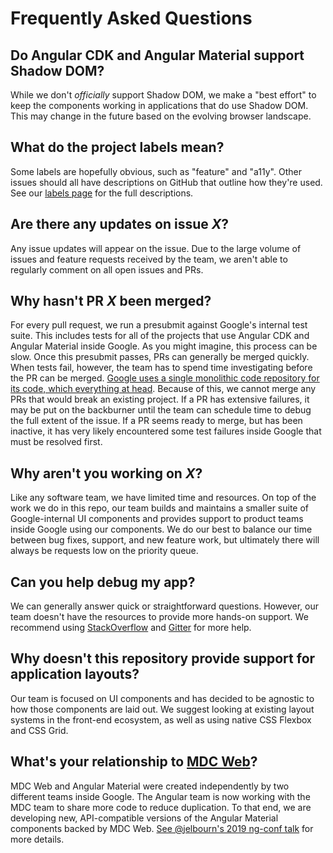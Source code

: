 # Frequently Asked Questions

## Do Angular CDK and Angular Material support Shadow DOM?

While we don't _officially_ support Shadow DOM, we make a "best effort" to keep the components
working in applications that do use Shadow DOM. This may change in the future based on the evolving
browser landscape.

## What do the project labels mean?

Some labels are hopefully obvious, such as "feature" and "a11y". Other issues should all have
descriptions on GitHub that outline how they're used. See our [labels page][labels] for the full
descriptions.

## Are there any updates on issue _X_?

Any issue updates will appear on the issue. Due to the large volume of issues and feature requests
received by the team, we aren't able to regularly comment on all open issues and PRs.

## Why hasn't PR _X_ been merged?

For every pull request, we run a presubmit against Google's internal test suite. This includes tests
for all of the projects that use Angular CDK and Angular Material inside Google. As you might
imagine, this process can be slow. Once this presubmit passes, PRs can generally be merged quickly.
When tests fail, however, the team has to spend time investigating before the PR can be merged.
[Google uses a single monolithic code repository for its code, which everything at head][monorepo].
Because of this, we cannot merge any PRs that would break an existing project. If a PR has extensive
failures, it may be put on the backburner until the team can schedule time to debug the full extent
of the issue. If a PR seems ready to merge, but has been inactive, it has very likely
encountered some test failures inside Google that must be resolved first.

## Why aren't you working on _X_?

Like any software team, we have limited time and resources. On top of the work we do in this repo,
our team builds and maintains a smaller suite of Google-internal UI components and provides support
to product teams inside Google using our components. We do our best to balance our time between bug
fixes, support, and new feature work, but ultimately there will always be requests low on the
priority queue.

## Can you help debug my app?

We can generally answer quick or straightforward questions. However, our team doesn't have the
resources to provide more hands-on support. We recommend using [StackOverflow][] and [Gitter][] for
more help.

## Why doesn't this repository provide support for application layouts?

Our team is focused on UI components and has decided to be agnostic to how those components are
laid out. We suggest looking at existing layout systems in the front-end ecosystem, as well as
using native CSS Flexbox and CSS Grid.

## What's your relationship to [MDC Web][]?

MDC Web and Angular Material were created independently by two different teams inside Google.
The Angular team is now working with the MDC team to share more code to reduce duplication. To that
end, we are developing new, API-compatible versions of the Angular Material components backed by
MDC Web. [See @jelbourn's 2019 ng-conf talk](https://youtu.be/4EXQKP-Sihw?t=891) for more details.


[StackOverflow]: https://stackoverflow.com
[Gitter]: https://gitter.im/angular/material2
[labels]: https://github.com/angular/components/labels
[monorepo]: https://ai.google/research/pubs/pub45424/
[MDC Web]: https://github.com/material-components/material-components-web/
